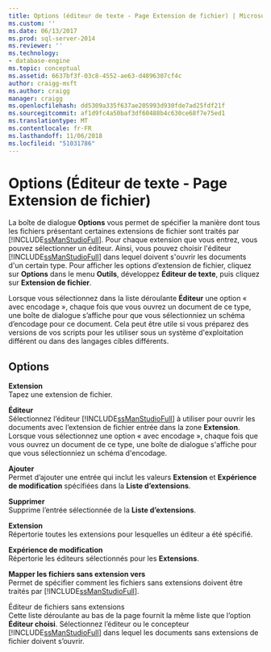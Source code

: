 ```yaml
---
title: Options (éditeur de texte - Page Extension de fichier) | Microsoft Docs
ms.custom: ''
ms.date: 06/13/2017
ms.prod: sql-server-2014
ms.reviewer: ''
ms.technology:
- database-engine
ms.topic: conceptual
ms.assetid: 6637bf3f-03c8-4552-ae63-d4896307cf4c
author: craigg-msft
ms.author: craigg
manager: craigg
ms.openlocfilehash: dd5309a335f637ae205993d930fde7ad25fdf21f
ms.sourcegitcommit: af1d9fc4a50baf3df60488b4c630ce68f7e75ed1
ms.translationtype: MT
ms.contentlocale: fr-FR
ms.lasthandoff: 11/06/2018
ms.locfileid: "51031786"
---
```

# <a name="options-text-editor---file-extension-page"></a>Options (Éditeur de texte - Page Extension de fichier)
  La boîte de dialogue **Options** vous permet de spécifier la manière dont tous les fichiers présentant certaines extensions de fichier sont traités par [!INCLUDE[ssManStudioFull](../includes/ssmanstudiofull-md.md)]. Pour chaque extension que vous entrez, vous pouvez sélectionner un éditeur. Ainsi, vous pouvez choisir l'éditeur [!INCLUDE[ssManStudioFull](../includes/ssmanstudiofull-md.md)] dans lequel doivent s'ouvrir les documents d'un certain type. Pour afficher les options d’extension de fichier, cliquez sur **Options** dans le menu **Outils**, développez **Éditeur de texte**, puis cliquez sur **Extension de fichier**.  
  
 Lorsque vous sélectionnez dans la liste déroulante **Éditeur** une option « avec encodage », chaque fois que vous ouvrez un document de ce type, une boîte de dialogue s’affiche pour que vous sélectionniez un schéma d’encodage pour ce document. Cela peut être utile si vous préparez des versions de vos scripts pour les utiliser sous un système d'exploitation différent ou dans des langages cibles différents.  
  
## <a name="options"></a>Options  
 **Extension**  
 Tapez une extension de fichier.  
  
 **Éditeur**  
 Sélectionnez l’éditeur [!INCLUDE[ssManStudioFull](../includes/ssmanstudiofull-md.md)] à utiliser pour ouvrir les documents avec l’extension de fichier entrée dans la zone **Extension**. Lorsque vous sélectionnez une option « avec encodage », chaque fois que vous ouvrez un document de ce type, une boîte de dialogue s'affiche pour que vous sélectionniez un schéma d'encodage.  
  
 **Ajouter**  
 Permet d’ajouter une entrée qui inclut les valeurs **Extension** et **Expérience de modification** spécifiées dans la **Liste d’extensions**.  
  
 **Supprimer**  
 Supprime l’entrée sélectionnée de la **Liste d’extensions**.  
  
 **Extension**  
 Répertorie toutes les extensions pour lesquelles un éditeur a été spécifié.  
  
 **Expérience de modification**  
 Répertorie les éditeurs sélectionnés pour les **Extensions**.  
  
 **Mapper les fichiers sans extension vers**  
 Permet de spécifier comment les fichiers sans extensions doivent être traités par [!INCLUDE[ssManStudioFull](../includes/ssmanstudiofull-md.md)].  
  
 Éditeur de fichiers sans extensions  
 Cette liste déroulante au bas de la page fournit la même liste que l’option **Éditeur choisi**. Sélectionnez l’éditeur ou le concepteur [!INCLUDE[ssManStudioFull](../includes/ssmanstudiofull-md.md)] dans lequel les documents sans extensions de fichier doivent s’ouvrir.  
  
  
